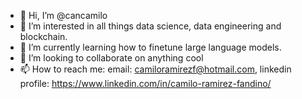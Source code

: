 - 👋 Hi, I’m @cancamilo
- 👀 I’m interested in all things data science, data engineering and blockchain. 
- 🌱 I’m currently learning how to finetune large language models. 
- 💞️ I’m looking to collaborate on anything cool
- 📫 How to reach me: email: camiloramirezf@hotmail.com, linkedin profile: https://www.linkedin.com/in/camilo-ramirez-fandino/

<!---
cancamilo/cancamilo is a ✨ special ✨ repository because its `README.md` (this file) appears on your GitHub profile.
You can click the Preview link to take a look at your changes.
--->

